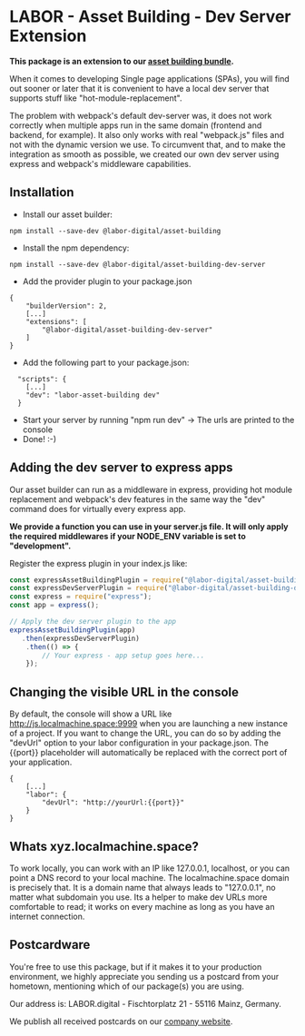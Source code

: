# LABOR - Asset Building - Dev Server Extension
**This package is an extension to our [asset building bundle](https://www.npmjs.com/package/@labor-digital/asset-building).**

When it comes to developing Single page applications (SPAs), you will find out sooner or later that it is convenient to have a local dev server that supports stuff like "hot-module-replacement".

The problem with webpack's default dev-server was, it does not work correctly when multiple apps run in the same domain (frontend and backend, for example). It also only works with real "webpack.js" files and not with the dynamic version we use.
To circumvent that, and to make the integration as smooth as possible, we created our own dev server using express and webpack's middleware capabilities.

## Installation
* Install our asset builder:
``` 
npm install --save-dev @labor-digital/asset-building
```
* Install the npm dependency:
```
npm install --save-dev @labor-digital/asset-building-dev-server
```
* Add the provider plugin to your package.json
```
{ 
    "builderVersion": 2,
    [...]
    "extensions": [
        "@labor-digital/asset-building-dev-server"
    ]
}
```
* Add the following part to your package.json:
```
  "scripts": {
    [...]
    "dev": "labor-asset-building dev"
  }
```
* Start your server by running "npm run dev" -> The urls are printed to the console
* Done! :-)

## Adding the dev server to express apps
Our asset builder can run as a middleware in express, providing
hot module replacement and webpack's dev features in the same way the "dev" command does for virtually
every express app.

**We provide a function you can use in your server.js file. It will only apply
the required middlewares if your NODE_ENV variable is set to "development".**

Register the express plugin in your index.js like:
```javascript
const expressAssetBuildingPlugin = require("@labor-digital/asset-building/dist/Interop/Express/expressAssetBuildingPlugin.js");
const expressDevServerPlugin = require("@labor-digital/asset-building-dev-server/dist/ExpressDevServerPlugin");
const express = require("express");
const app = express();

// Apply the dev server plugin to the app
expressAssetBuildingPlugin(app)
   .then(expressDevServerPlugin)
    .then(() => {
        // Your express - app setup goes here...
    });
```

## Changing the visible URL in the console
By default, the console will show a URL like http://js.localmachine.space:9999 when you are launching a new instance of a project. If you want to change the URL, you can do so by adding the "devUrl" option to your labor configuration in your package.json. The {{port}} placeholder
will automatically be replaced with the correct port of your application.
```
{
    [...]
    "labor": {
        "devUrl": "http://yourUrl:{{port}}"
    }
}
```

## Whats xyz.localmachine.space?
To work locally, you can work with an IP like 127.0.0.1, localhost, or you can point a DNS record to your local machine. 
The localmachine.space domain is precisely that. It is a domain name that always leads to "127.0.0.1", no matter what subdomain you use.
Its a helper to make dev URLs more comfortable to read; it works on every machine as long as you have an internet connection.

## Postcardware
You're free to use this package, but if it makes it to your production environment, we highly appreciate you sending us a postcard from your hometown, mentioning which of our package(s) you are using.

Our address is: LABOR.digital - Fischtorplatz 21 - 55116 Mainz, Germany.

We publish all received postcards on our [company website](https://labor.digital). 
